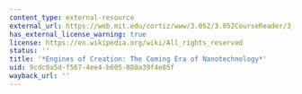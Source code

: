 ```yaml
---
content_type: external-resource
external_url: https://web.mit.edu/cortiz/www/3.052/3.052CourseReader/3_EnginesofCreation.pdf
has_external_license_warning: true
license: https://en.wikipedia.org/wiki/All_rights_reserved
status: ''
title: '*Engines of Creation: The Coming Era of Nanotechnology*'
uid: 9cdc0a5d-f567-4ee4-b605-880a39f4e85f
wayback_url: ''
---
```

